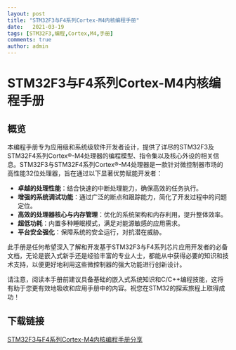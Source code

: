 ```yaml
---
layout: post
title: "STM32F3与F4系列Cortex-M4内核编程手册"
date:   2021-03-19
tags: [STM32F3,编程,Cortex,M4,手册]
comments: true
author: admin
---
```

# STM32F3与F4系列Cortex-M4内核编程手册

## 概览

本编程手册专为应用级和系统级软件开发者设计，提供了详尽的STM32F3及STM32F4系列Cortex®-M4处理器的编程模型、指令集以及核心外设的相关信息。STM32F3与STM32F4系列Cortex®-M4处理器是一款针对微控制器市场的高性能32位处理器，旨在通过以下显著优势赋能开发者：

- **卓越的处理性能**：结合快速的中断处理能力，确保高效的任务执行。
- **增强的系统调试功能**：通过广泛的断点和跟踪能力，简化了开发过程中的问题定位。
- **高效的处理器核心与内存管理**：优化的系统架构和内存利用，提升整体效率。
- **超低功耗**：内置多种睡眠模式，满足对能源敏感的应用需求。
- **平台安全强化**：保障系统的安全运行，对抗潜在威胁。

此手册是任何希望深入了解和开发基于STM32F3与F4系列芯片应用开发者的必备文档，无论是嵌入式新手还是经验丰富的专业人士，都能从中获得必要的知识和技术支持，以便更好地利用这些微控制器的强大功能进行创新设计。

请注意，阅读本手册前建议具备基础的嵌入式系统知识和C/C++编程技能，这将有助于您更有效地吸收和应用手册中的内容。祝您在STM32的探索旅程上取得成功！

## 下载链接

[STM32F3与F4系列Cortex-M4内核编程手册分享](https://pan.quark.cn/s/ccc35ad9fd29)